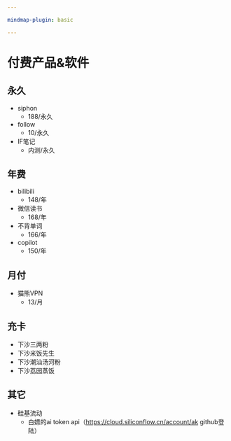 ```yaml
---

mindmap-plugin: basic

---
```


# 付费产品&软件

## 永久
- siphon
	- 188/永久
- follow
	- 10/永久
- IF笔记
	- 内测/永久

## 年费
- bilibili
	- 148/年
- 微信读书
	- 168/年
- 不背单词
	- 166/年
- copilot
	- 150/年

## 月付
- 猫熊VPN
	- 13/月

## 充卡
- 下沙三两粉
- 下沙米饭先生
- 下沙潮汕汤河粉
- 下沙荔园蒸饭

## 其它
- 硅基流动
	- 白嫖的ai token api（https://cloud.siliconflow.cn/account/ak github登陆）